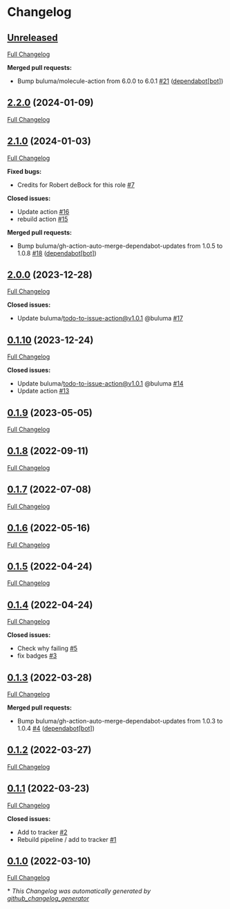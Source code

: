# Changelog

## [Unreleased](https://github.com/buluma/ansible-role-ca/tree/HEAD)

[Full Changelog](https://github.com/buluma/ansible-role-ca/compare/2.2.0...HEAD)

**Merged pull requests:**

- Bump buluma/molecule-action from 6.0.0 to 6.0.1 [\#21](https://github.com/buluma/ansible-role-ca/pull/21) ([dependabot[bot]](https://github.com/apps/dependabot))

## [2.2.0](https://github.com/buluma/ansible-role-ca/tree/2.2.0) (2024-01-09)

[Full Changelog](https://github.com/buluma/ansible-role-ca/compare/2.1.0...2.2.0)

## [2.1.0](https://github.com/buluma/ansible-role-ca/tree/2.1.0) (2024-01-03)

[Full Changelog](https://github.com/buluma/ansible-role-ca/compare/2.0.0...2.1.0)

**Fixed bugs:**

- Credits for Robert deBock for this role [\#7](https://github.com/buluma/ansible-role-ca/issues/7)

**Closed issues:**

- Update action [\#16](https://github.com/buluma/ansible-role-ca/issues/16)
- rebuild action [\#15](https://github.com/buluma/ansible-role-ca/issues/15)

**Merged pull requests:**

- Bump buluma/gh-action-auto-merge-dependabot-updates from 1.0.5 to 1.0.8 [\#18](https://github.com/buluma/ansible-role-ca/pull/18) ([dependabot[bot]](https://github.com/apps/dependabot))

## [2.0.0](https://github.com/buluma/ansible-role-ca/tree/2.0.0) (2023-12-28)

[Full Changelog](https://github.com/buluma/ansible-role-ca/compare/0.1.10...2.0.0)

**Closed issues:**

- Update buluma/todo-to-issue-action@v1.0.1 @buluma [\#17](https://github.com/buluma/ansible-role-ca/issues/17)

## [0.1.10](https://github.com/buluma/ansible-role-ca/tree/0.1.10) (2023-12-24)

[Full Changelog](https://github.com/buluma/ansible-role-ca/compare/0.1.9...0.1.10)

**Closed issues:**

- Update buluma/todo-to-issue-action@v1.0.1 @buluma [\#14](https://github.com/buluma/ansible-role-ca/issues/14)
- Update action [\#13](https://github.com/buluma/ansible-role-ca/issues/13)

## [0.1.9](https://github.com/buluma/ansible-role-ca/tree/0.1.9) (2023-05-05)

[Full Changelog](https://github.com/buluma/ansible-role-ca/compare/0.1.8...0.1.9)

## [0.1.8](https://github.com/buluma/ansible-role-ca/tree/0.1.8) (2022-09-11)

[Full Changelog](https://github.com/buluma/ansible-role-ca/compare/0.1.7...0.1.8)

## [0.1.7](https://github.com/buluma/ansible-role-ca/tree/0.1.7) (2022-07-08)

[Full Changelog](https://github.com/buluma/ansible-role-ca/compare/0.1.6...0.1.7)

## [0.1.6](https://github.com/buluma/ansible-role-ca/tree/0.1.6) (2022-05-16)

[Full Changelog](https://github.com/buluma/ansible-role-ca/compare/0.1.5...0.1.6)

## [0.1.5](https://github.com/buluma/ansible-role-ca/tree/0.1.5) (2022-04-24)

[Full Changelog](https://github.com/buluma/ansible-role-ca/compare/0.1.4...0.1.5)

## [0.1.4](https://github.com/buluma/ansible-role-ca/tree/0.1.4) (2022-04-24)

[Full Changelog](https://github.com/buluma/ansible-role-ca/compare/0.1.3...0.1.4)

**Closed issues:**

- Check why failing [\#5](https://github.com/buluma/ansible-role-ca/issues/5)
- fix badges [\#3](https://github.com/buluma/ansible-role-ca/issues/3)

## [0.1.3](https://github.com/buluma/ansible-role-ca/tree/0.1.3) (2022-03-28)

[Full Changelog](https://github.com/buluma/ansible-role-ca/compare/0.1.2...0.1.3)

**Merged pull requests:**

- Bump buluma/gh-action-auto-merge-dependabot-updates from 1.0.3 to 1.0.4 [\#4](https://github.com/buluma/ansible-role-ca/pull/4) ([dependabot[bot]](https://github.com/apps/dependabot))

## [0.1.2](https://github.com/buluma/ansible-role-ca/tree/0.1.2) (2022-03-27)

[Full Changelog](https://github.com/buluma/ansible-role-ca/compare/0.1.1...0.1.2)

## [0.1.1](https://github.com/buluma/ansible-role-ca/tree/0.1.1) (2022-03-23)

[Full Changelog](https://github.com/buluma/ansible-role-ca/compare/0.1.0...0.1.1)

**Closed issues:**

- Add to tracker [\#2](https://github.com/buluma/ansible-role-ca/issues/2)
- Rebuild pipeline / add to tracker [\#1](https://github.com/buluma/ansible-role-ca/issues/1)

## [0.1.0](https://github.com/buluma/ansible-role-ca/tree/0.1.0) (2022-03-10)

[Full Changelog](https://github.com/buluma/ansible-role-ca/compare/51e75d7d7ff85a7dfd0df561c3961c7233efb69c...0.1.0)



\* *This Changelog was automatically generated by [github_changelog_generator](https://github.com/github-changelog-generator/github-changelog-generator)*

